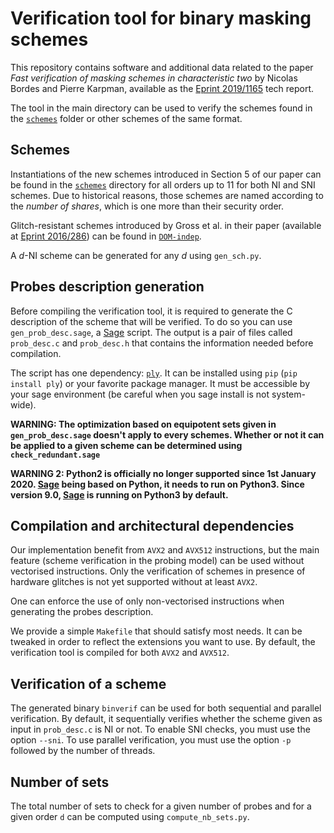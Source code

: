 # Verification tool for binary masking schemes

This repository contains software and additional data related to the paper
_Fast verification of masking schemes in
characteristic two_ by Nicolas Bordes and Pierre Karpman,
available as the [Eprint 2019/1165](https://eprint.iacr.org/2019/1165) tech report.

The tool in the main directory can be used to verify the
schemes found in the [`schemes`](/schemes/) folder or other schemes of the same
format.

## Schemes

Instantiations of the new schemes introduced in Section 5 of our paper can be
found in the [`schemes`](/schemes/) directory for all orders up to 11 for both
NI and SNI schemes. Due to historical reasons, those
schemes are named according to the _number of shares_, which is one more than
their security order.

Glitch-resistant schemes introduced by Gross et al. in their paper (available
at [Eprint 2016/286](https://eprint.iacr.org/2016/486.pdf)) can be found in
[`DOM-indep`](/schemes/DOM-indep).

A _d_-NI scheme can be generated for any _d_ using `gen_sch.py`.

## Probes description generation

Before compiling the verification tool, it is required to generate the
C description of the scheme that will be verified. To do so you can use
`gen_prob_desc.sage`, a [Sage](https://www.sagemath.org/) script.
The output is a pair of files called `prob_desc.c` and `prob_desc.h`
that contains the information needed before compilation.

The script has one dependency: [`ply`](https://pypi.org/project/ply/). It can be
installed using `pip` (`pip install ply`) or your favorite package manager.
It must be accessible by your sage environment (be careful when you sage
install is not system-wide).

**WARNING: The optimization based on equipotent sets given in
`gen_prob_desc.sage` doesn't apply to every schemes. Whether or not it can be
applied to a given scheme can be determined using `check_redundant.sage`**

**WARNING 2: Python2 is
officially no longer supported since 1st January 2020. [Sage](https://www.sagemath.org/)
being based on Python, it needs to run on Python3. Since version 9.0,
[Sage](https://www.sagemath.org/) is running on Python3 by default.**

## Compilation and architectural dependencies

Our implementation benefit from `AVX2` and `AVX512` instructions, but the main
feature (scheme verification in the probing model) can be used without
vectorised instructions. Only the verification of schemes in presence of
hardware glitches is not yet supported without at least `AVX2`.

One can enforce the use of only non-vectorised instructions when generating the
probes description.

We provide a simple `Makefile` that should satisfy most needs. It can be
tweaked in order to reflect the extensions you want to use. By default, the
verification tool is compiled for both `AVX2` and `AVX512`.

## Verification of a scheme

The generated binary `binverif` can be used for both sequential and parallel
verification. By default, it sequentially verifies whether the scheme given as
input in `prob_desc.c` is NI or not. To enable SNI checks, you must use the
option `--sni`. To use parallel verification, you must use the option `-p`
followed by the number of threads.

## Number of sets

The total number of sets to check for a given number of probes and for a given
order `d` can be computed using `compute_nb_sets.py`.
